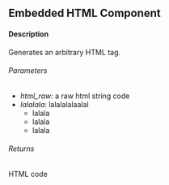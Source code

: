 ## Embedded HTML Component

#### Description
Generates an arbitrary HTML tag.

###### Parameters
* *html_raw:* a raw html string code
* *lalalala*: lalalalalaalal
  * lalala
  * lalala
  * lalala

###### Returns
HTML code 

